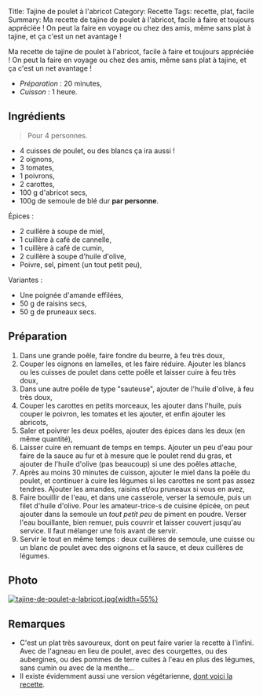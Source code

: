 Title: Tajine de poulet à l'abricot
Category: Recette
Tags: recette, plat, facile
Summary: Ma recette de tajine de poulet à l'abricot, facile à faire et toujours appréciée ! On peut la faire en voyage ou chez des amis, même sans plat à tajine, et ça c'est un net avantage !

Ma recette de tajine de poulet à l'abricot, facile à faire et toujours appréciée ! On peut la faire en voyage ou chez des amis, même sans plat à tajine, et ça c'est un net avantage !

- *Préparation* : 20 minutes,
- *Cuisson* : 1 heure.


## Ingrédients
> Pour 4 personnes.

- 4 cuisses de poulet, ou des blancs ça ira aussi !
- 2 oignons,
- 3 tomates,
- 1 poivrons,
- 2 carottes,
- 100 g d'abricot secs,
- 100g de semoule de blé dur **par personne**.

Épices :

- 2 cuillère à soupe de miel,
- 1 cuillère à café de cannelle,
- 1 cuillère à café de cumin,
- 2 cuillère à soupe d'huile d'olive,
- Poivre, sel, piment (un tout petit peu),

Variantes :

- Une poignée d'amande effilées,
- 50 g de raisins secs,
- 50 g de pruneaux secs.


## Préparation

1. Dans une grande poêle, faire fondre du beurre, à feu très doux,
2. Couper les oignons en lamelles, et les faire réduire. Ajouter les blancs ou les cuisses de poulet dans cette poêle et laisser cuire à feu très doux,
3. Dans une autre poêle de type "sauteuse", ajouter de l'huile d'olive, à feu très doux,
4. Couper les carottes en petits morceaux, les ajouter dans l'huile, puis couper le poivron, les tomates et les ajouter, et enfin ajouter les abricots,
5. Saler et poivrer les deux poêles, ajouter des épices dans les deux (en même quantité),
6. Laisser cuire en remuant de temps en temps. Ajouter un peu d'eau pour faire de la sauce au fur et à mesure que le poulet rend du gras, et ajouter de l'huile d'olive (pas beaucoup) si une des poêles attache,
7. Après au moins 30 minutes de cuisson, ajouter le miel dans la poêle du poulet, et continuer à cuire les légumes si les carottes ne sont pas assez tendres. Ajouter les amandes, raisins et/ou pruneaux si vous en avez,
8. Faire bouillir de l'eau, et dans une casserole, verser la semoule, puis un filet d'huile d'olive. Pour les amateur-trice-s de cuisine épicée, on peut ajouter dans la semoule un *tout petit peu* de piment en poudre. Verser l'eau bouillante, bien remuer, puis couvrir et laisser couvert jusqu'au service. Il faut mélanger une fois avant de servir.
9. Servir le tout en même temps : deux cuillères de semoule, une cuisse ou un blanc de poulet avec des oignons et la sauce, et deux cuillères de légumes.

## Photo
[![tajine-de-poulet-a-labricot.jpg]({filename}images/tajine-de-poulet-a-labricot.jpg){width=55%}]({filename}images/tajine-de-poulet-a-labricot.jpg)

## Remarques
- C'est un plat très savoureux, dont on peut faire varier la recette à l'infini. Avec de l'agneau en lieu de poulet, avec des courgettes, ou des aubergines, ou des pommes de terre cuites à l'eau en plus des légumes, sans cumin ou avec de la menthe…
- Il existe évidemment aussi une version végétarienne, [dont voici la recette](tajine-vegetarien-a-labricot-et-aux-pruneaux.html).
